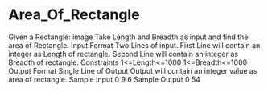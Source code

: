 # Area_Of_Rectangle
Given a Rectangle:  image  Take Length and Breadth as input and find the area of Rectangle.  Input Format  Two Lines of input.  First Line will contain an integer as Length of rectangle. Second Line will contain an integer as Breadth of rectangle. Constraints  1&lt;=Length&lt;=1000  1&lt;=Breadth&lt;=1000  Output Format  Single Line of Output  Output will contain an integer value as area of rectangle. Sample Input 0  9 6 Sample Output 0  54
